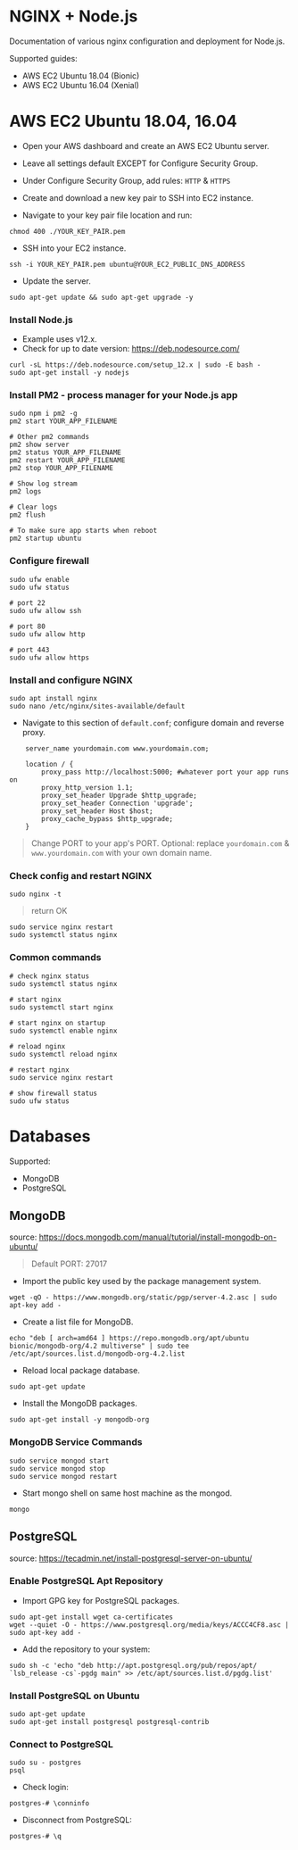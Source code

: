 # NGINX + Node.js
Documentation of various nginx configuration and deployment for Node.js.

Supported guides:
- AWS EC2 Ubuntu 18.04 (Bionic)
- AWS EC2 Ubuntu 16.04 (Xenial)

# AWS EC2 Ubuntu 18.04, 16.04
- Open your AWS dashboard and create an AWS EC2 Ubuntu server.
- Leave all settings default EXCEPT for Configure Security Group.
- Under Configure Security Group, add rules: `HTTP` & `HTTPS`

- Create and download a new key pair to SSH into EC2 instance.
- Navigate to your key pair file location and run:
```
chmod 400 ./YOUR_KEY_PAIR.pem
```
- SSH into your EC2 instance.
```
ssh -i YOUR_KEY_PAIR.pem ubuntu@YOUR_EC2_PUBLIC_DNS_ADDRESS
```
- Update the server.
```
sudo apt-get update && sudo apt-get upgrade -y
```
### Install Node.js
- Example uses v12.x. 
- Check for up to date version: https://deb.nodesource.com/
```
curl -sL https://deb.nodesource.com/setup_12.x | sudo -E bash -
sudo apt-get install -y nodejs
```
### Install PM2 - process manager for your Node.js app
```
sudo npm i pm2 -g
pm2 start YOUR_APP_FILENAME

# Other pm2 commands
pm2 show server
pm2 status YOUR_APP_FILENAME
pm2 restart YOUR_APP_FILENAME
pm2 stop YOUR_APP_FILENAME

# Show log stream
pm2 logs

# Clear logs
pm2 flush

# To make sure app starts when reboot
pm2 startup ubuntu
```
### Configure firewall
```
sudo ufw enable
sudo ufw status

# port 22
sudo ufw allow ssh

# port 80
sudo ufw allow http

# port 443
sudo ufw allow https
```
### Install and configure NGINX
```
sudo apt install nginx
sudo nano /etc/nginx/sites-available/default
```
- Navigate to this section of `default.conf`; configure domain and reverse proxy.
```
    server_name yourdomain.com www.yourdomain.com;

    location / {
        proxy_pass http://localhost:5000; #whatever port your app runs on
        proxy_http_version 1.1;
        proxy_set_header Upgrade $http_upgrade;
        proxy_set_header Connection 'upgrade';
        proxy_set_header Host $host;
        proxy_cache_bypass $http_upgrade;
    }
```
> Change PORT to your app's PORT. Optional: replace `yourdomain.com` & `www.yourdomain.com` with your own domain name. 

### Check config and restart NGINX
```
sudo nginx -t
```
> return OK
```
sudo service nginx restart
sudo systemctl status nginx
```
### Common commands
```
# check nginx status
sudo systemctl status nginx

# start nginx
sudo systemctl start nginx

# start nginx on startup
sudo systemctl enable nginx

# reload nginx
sudo systemctl reload nginx

# restart nginx
sudo service nginx restart

# show firewall status
sudo ufw status

```

# Databases
Supported:
- MongoDB
- PostgreSQL

## MongoDB
source: https://docs.mongodb.com/manual/tutorial/install-mongodb-on-ubuntu/
> Default PORT: 27017

- Import the public key used by the package management system.
```
wget -qO - https://www.mongodb.org/static/pgp/server-4.2.asc | sudo apt-key add -
```
- Create a list file for MongoDB.
```
echo "deb [ arch=amd64 ] https://repo.mongodb.org/apt/ubuntu bionic/mongodb-org/4.2 multiverse" | sudo tee /etc/apt/sources.list.d/mongodb-org-4.2.list
```
- Reload local package database.
```
sudo apt-get update
```
- Install the MongoDB packages.
```
sudo apt-get install -y mongodb-org
```
### MongoDB Service Commands
```
sudo service mongod start
sudo service mongod stop
sudo service mongod restart
```
- Start mongo shell on same host machine as the mongod.
```
mongo
```
## PostgreSQL
source: https://tecadmin.net/install-postgresql-server-on-ubuntu/

### Enable PostgreSQL Apt Repository
- Import GPG key for PostgreSQL packages.
```
sudo apt-get install wget ca-certificates
wget --quiet -O - https://www.postgresql.org/media/keys/ACCC4CF8.asc | sudo apt-key add -
```
- Add the repository to your system:
```
sudo sh -c 'echo "deb http://apt.postgresql.org/pub/repos/apt/ `lsb_release -cs`-pgdg main" >> /etc/apt/sources.list.d/pgdg.list'
```
### Install PostgreSQL on Ubuntu
```
sudo apt-get update
sudo apt-get install postgresql postgresql-contrib
```
### Connect to PostgreSQL
```
sudo su - postgres
psql
```
- Check login:
```
postgres-# \conninfo
```
- Disconnect from PostgreSQL:
```
postgres-# \q
```
